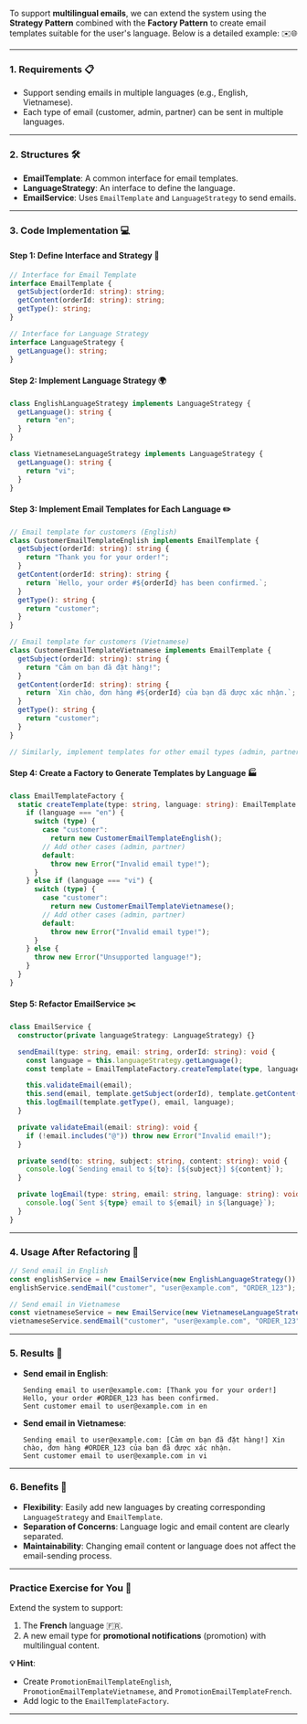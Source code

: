 To support **multilingual emails**, we can extend the system using the **Strategy Pattern** combined with the **Factory Pattern** to create email templates suitable for the user's language. Below is a detailed example: ✉️🌐

---

### **1. Requirements** 📋
- Support sending emails in multiple languages (e.g., English, Vietnamese).
- Each type of email (customer, admin, partner) can be sent in multiple languages.

---

### **2. Structures** 🛠️
- **EmailTemplate**: A common interface for email templates.
- **LanguageStrategy**: An interface to define the language.
- **EmailService**: Uses `EmailTemplate` and `LanguageStrategy` to send emails.

---

### **3. Code Implementation** 💻

#### **Step 1: Define Interface and Strategy** 🧩
```typescript
// Interface for Email Template
interface EmailTemplate {
  getSubject(orderId: string): string;
  getContent(orderId: string): string;
  getType(): string;
}

// Interface for Language Strategy
interface LanguageStrategy {
  getLanguage(): string;
}
```

#### **Step 2: Implement Language Strategy** 🌍
```typescript
class EnglishLanguageStrategy implements LanguageStrategy {
  getLanguage(): string {
    return "en";
  }
}

class VietnameseLanguageStrategy implements LanguageStrategy {
  getLanguage(): string {
    return "vi";
  }
}
```

#### **Step 3: Implement Email Templates for Each Language** ✏️
```typescript
// Email template for customers (English)
class CustomerEmailTemplateEnglish implements EmailTemplate {
  getSubject(orderId: string): string {
    return "Thank you for your order!";
  }
  getContent(orderId: string): string {
    return `Hello, your order #${orderId} has been confirmed.`;
  }
  getType(): string {
    return "customer";
  }
}

// Email template for customers (Vietnamese)
class CustomerEmailTemplateVietnamese implements EmailTemplate {
  getSubject(orderId: string): string {
    return "Cảm ơn bạn đã đặt hàng!";
  }
  getContent(orderId: string): string {
    return `Xin chào, đơn hàng #${orderId} của bạn đã được xác nhận.`;
  }
  getType(): string {
    return "customer";
  }
}

// Similarly, implement templates for other email types (admin, partner) and languages.
```

#### **Step 4: Create a Factory to Generate Templates by Language** 🏭
```typescript
class EmailTemplateFactory {
  static createTemplate(type: string, language: string): EmailTemplate {
    if (language === "en") {
      switch (type) {
        case "customer":
          return new CustomerEmailTemplateEnglish();
        // Add other cases (admin, partner)
        default:
          throw new Error("Invalid email type!");
      }
    } else if (language === "vi") {
      switch (type) {
        case "customer":
          return new CustomerEmailTemplateVietnamese();
        // Add other cases (admin, partner)
        default:
          throw new Error("Invalid email type!");
      }
    } else {
      throw new Error("Unsupported language!");
    }
  }
}
```

#### **Step 5: Refactor EmailService** ✂️
```typescript
class EmailService {
  constructor(private languageStrategy: LanguageStrategy) {}

  sendEmail(type: string, email: string, orderId: string): void {
    const language = this.languageStrategy.getLanguage();
    const template = EmailTemplateFactory.createTemplate(type, language);

    this.validateEmail(email);
    this.send(email, template.getSubject(orderId), template.getContent(orderId));
    this.logEmail(template.getType(), email, language);
  }

  private validateEmail(email: string): void {
    if (!email.includes("@")) throw new Error("Invalid email!");
  }

  private send(to: string, subject: string, content: string): void {
    console.log(`Sending email to ${to}: [${subject}] ${content}`);
  }

  private logEmail(type: string, email: string, language: string): void {
    console.log(`Sent ${type} email to ${email} in ${language}`);
  }
}
```

---

### **4. Usage After Refactoring** 🚀
```typescript
// Send email in English
const englishService = new EmailService(new EnglishLanguageStrategy());
englishService.sendEmail("customer", "user@example.com", "ORDER_123");

// Send email in Vietnamese
const vietnameseService = new EmailService(new VietnameseLanguageStrategy());
vietnameseService.sendEmail("customer", "user@example.com", "ORDER_123");
```

---

### **5. Results** 🎉
- **Send email in English**:
  ```
  Sending email to user@example.com: [Thank you for your order!] Hello, your order #ORDER_123 has been confirmed.
  Sent customer email to user@example.com in en
  ```

- **Send email in Vietnamese**:
  ```
  Sending email to user@example.com: [Cảm ơn bạn đã đặt hàng!] Xin chào, đơn hàng #ORDER_123 của bạn đã được xác nhận.
  Sent customer email to user@example.com in vi
  ```

---

### **6. Benefits** 🌟
- **Flexibility**: Easily add new languages by creating corresponding `LanguageStrategy` and `EmailTemplate`.
- **Separation of Concerns**: Language logic and email content are clearly separated.
- **Maintainability**: Changing email content or language does not affect the email-sending process.

---

### **Practice Exercise for You** 📝
Extend the system to support:
1. The **French** language 🇫🇷.
2. A new email type for **promotional notifications** (promotion) with multilingual content.

**💡 Hint**:
- Create `PromotionEmailTemplateEnglish`, `PromotionEmailTemplateVietnamese`, and `PromotionEmailTemplateFrench`.
- Add logic to the `EmailTemplateFactory`.

---